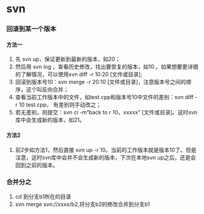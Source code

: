 # svn

### 回滚到某一个版本

#### 方法一

1. 先 svn up，保证更新到最新的版本，如20；
2. 然后用 svn log ，查看历史修改，找出要恢复的版本，如10 。如果想要更详细的了解情况，可以使用svn diff -r 10:20 \[文件或目录\];
3. 回滚到版本号10：svn merge -r 20:10 \[文件或目录\]，注意版本号之间的顺序，这个叫反向合并；
4. 查看当前工作版本中的文件，如test.cpp和版本号10中文件的差别：svn diff -r 10 test.cpp， 有差别则手动改之；
5. 若无差别，则提交：svn ci -m“back to r 10，xxxxx” \[文件或目录\]。这时svn库中会生成新的版本，如21。

#### 方法2

1. 前2步如方法1，然后直接 svn up -r 10。当前的工作版本就是版本10了。但是注意，这时svn库中会并不会生成新的版本，下次在本地svn up之后，还是会回到之前的版本。

### 合并分之

1. cd 到分支b1所在的目录
2. svn merge svn://xxxx/b2,将分支b2的修改合并到分支b1

